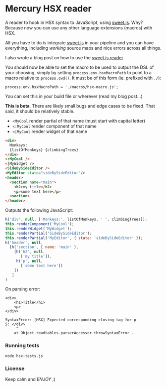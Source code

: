 # Mercury HSX reader

A reader to hook in HSX syntax to JavaScript, using
[sweet.js](http://sweetjs.org/). Why? Because now you can use any
other language extensions (macros) with HSX.

All you have to do is integrate [sweet.js](https://github.com/mozilla/sweet.js) in your
pipeline and you can have everything, including *working* source maps and nice errors across all things.

I also wrote a blog post on how to use the [sweet.js reader](http://infomatrix-blog.herokuapp.com/post/uncovering-the-sweetjs-reader)

You should now be able to set the macro to be used to output the DSL of your choosing, simply by
setting `process.env.hsxMacroPath` to point to a macro relative to `process.cwd()`.
It must be of this form (ie. prefixed with `./`):

`process.env.hsxMacroPath = './macros/hsx-macro.js';`

You can set this in your build file or wherever (read my blog post...)

**This is beta**. There are likely small bugs and edge cases to be
fixed. That said, it should be relatively stable.

- `<MyCool` render partial of that name (must start with capital letter)
- `<:MyCool` render component of that name
- `<|MyCool` render widget of that name

```html
<div>
  Monkeys:
  {listOfMonkeys} {climbingTrees}
</div>
<:MyCool />
<|MyWidget />
<SideBySideEditor />
<MyEditor state="sideBySideEditor"/>
<header>
  <section name="main">
    <h2>my title</h2>
    <p>some text here</p>
  <section>
</header>
```

Outputs the following JavaScript:

```js
h('div', null, ['Monkeys:', listOfMonkeys, ' ', climbingTrees]);
this.renderComponent('MyCool');
this.renderWidget('MyWidget');
this.renderPartial('SideBySideEditor');
this.renderPartial('MyEditor', { state: 'sideBySideEditor' });
h('header', null,
  [h('section', { name: 'main' },
    [h('h2', null,
       ['my title']),
     h('p', null,
       ['some text here'])
    ])
   ]
)
```

On parsing error:

```
<div>
    <h1>Title</h1>
    <p>
</div>
```

```
SyntaxError: [HSX] Expected corresponding closing tag for p
5: </div>
     ^
    at Object.readtables.parserAccessor.throwSyntaxError ...
```

### Running tests

`node hsx-tests.js`

### License

Keep calm and *ENJOY* ;)